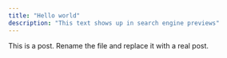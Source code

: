 ```yaml
---
title: "Hello world"
description: "This text shows up in search engine previews"
---
```


This is a post. Rename the file and replace it with a real post.
